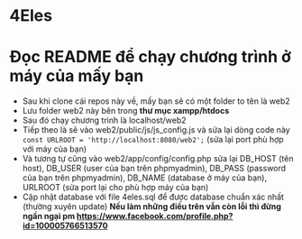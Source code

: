 # 4Eles

# Đọc README để chạy chương trình ở máy của mấy bạn
- Sau khi clone cái repos này về, mấy bạn sẽ có một folder to tên là web2
- Lưu folder web2 này bên trong **thư mục xampp/htdocs** 
- Sau đó chạy chương trình là localhost/web2
- Tiếp theo là sẽ vào web2/public/js/js_config.js và sửa lại dòng code này `const URLROOT = 'http://localhost:8080/web2';` (sửa lại port phù hợp với máy của bạn)
- Và tương tự cũng vào web2/app/config/config.php sửa lại DB_HOST (tên host), DB_USER (user của bạn trên phpmyadmin), DB_PASS (password của bạn trên phpmyadmin), DB_NAME (database ở máy của bạn), URLROOT (sửa port lại cho phù hợp máy của bạn)
- Cập nhật database với file 4eles.sql để được database chuẩn xác nhất (thường xuyên update)
**Nếu làm những điều trên vẫn còn lỗi thì đừng ngần ngại pm https://www.facebook.com/profile.php?id=100005766513570**
